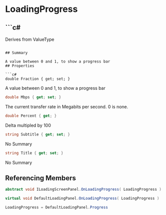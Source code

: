 # LoadingProgress

## ```c#
Derives from ValueType
```

## Summary

A value between 0 and 1, to show a progress bar
## Properties

```c#
double Fraction { get; set; } 
```
A value between 0 and 1, to show a progress bar
```c#
double Mbps { get; set; } 
```
The current transfer rate in Megabits per second. 0 is none.
```c#
double Percent { get; } 
```
Delta multipled by 100
```c#
string Subtitle { get; set; } 
```
No Summary
```c#
string Title { get; set; } 
```
No Summary
## Referencing Members

```c#
abstract void ILoadingScreenPanel.OnLoadingProgress( LoadingProgress ) 
```
```c#
virtual void DefaultLoadingPanel.OnLoadingProgress( LoadingProgress ) 
```
```c#
LoadingProgress = DefaultLoadingPanel.Progress
```
